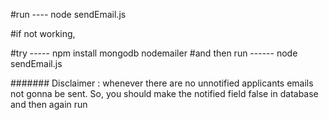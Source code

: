 #run ---- node sendEmail.js

#if not working,

#try ----- npm install mongodb nodemailer
#and then run ------ node sendEmail.js

####### Disclaimer : whenever there are no unnotified applicants emails not gonna be sent. So, you should make the notified field false in database and then again run
